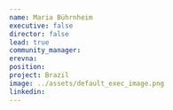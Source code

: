 ```yaml
---
name: Maria Bührnheim
executive: false
director: false
lead: true
community_manager: 
erevna:    
position:  
project: Brazil
image: ../assets/default_exec_image.png
linkedin: 
---
```


